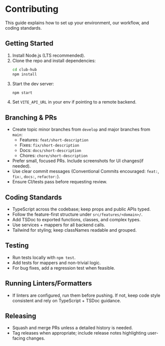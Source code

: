 # Contributing

This guide explains how to set up your environment, our workflow, and coding standards.

## Getting Started

1. Install Node.js (LTS recommended).
2. Clone the repo and install dependencies:
   ```bash
   cd club-hub
   npm install
   ```
3. Start the dev server:
   ```bash
   npm start
   ```
4. Set `VITE_API_URL` in your env if pointing to a remote backend.

## Branching & PRs

- Create topic minor branches from `develop` and major branches from `main`:
  - Features: `feat/short-description`
  - Fixes: `fix/short-description`
  - Docs: `docs/short-description`
  - Chores: `chore/short-description`
- Prefer small, focused PRs. Include screenshots for UI changes(if needed).
- Use clear commit messages (Conventional Commits encouraged: `feat:`, `fix:`, `docs:`, `refactor:`).
- Ensure CI/tests pass before requesting review.

## Coding Standards

- TypeScript across the codebase; keep props and public APIs typed.
- Follow the feature-first structure under `src/features/<domain>/`.
- Add TSDoc to exported functions, classes, and complex types.
- Use services + mappers for all backend calls.
- Tailwind for styling; keep classNames readable and grouped.

## Testing

- Run tests locally with `npm test`.
- Add tests for mappers and non-trivial logic.
- For bug fixes, add a regression test when feasible.

## Running Linters/Formatters

- If linters are configured, run them before pushing. If not, keep code style consistent and rely on TypeScript + TSDoc guidance.

## Releasing

- Squash and merge PRs unless a detailed history is needed.
- Tag releases when appropriate; include release notes highlighting user-facing changes.
